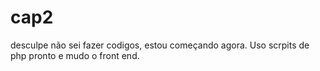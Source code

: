 # cap2
desculpe não sei fazer codigos, estou começando agora. Uso scrpits de php pronto e mudo o front end. 
